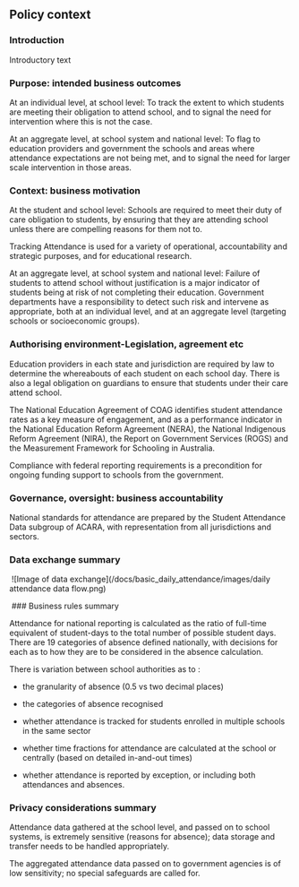 ## Policy context

### Introduction

Introductory text

### Purpose: intended business outcomes

At an individual level, at school level: To track the extent to which
students are meeting their obligation to attend school, and to signal
the need for intervention where this is not the case.

At an aggregate level, at school system and national level: To flag to
education providers and government the schools and areas where
attendance expectations are not being met, and to signal the need for
larger scale intervention in those areas.

### Context: business motivation

At the student and school level: 
Schools are required to meet their duty of care obligation to students,
by ensuring that they are attending school unless there are compelling
reasons for them not to.

Tracking Attendance is used for a variety of operational, accountability
and strategic purposes, and for educational research.

At an aggregate level, at school system and national level: 
Failure of students to attend school without justification is a major
indicator of students being at risk of not completing their education.
Government departments have a responsibility to detect such risk and
intervene as appropriate, both at an individual level, and at an
aggregate level (targeting schools or socioeconomic groups). 

### Authorising environment-Legislation, agreement etc

Education providers in each state and jurisdiction are required by law
to determine the whereabouts of each student on each school day. There
is also a legal obligation on guardians to ensure that students under
their care attend school.

The National Education Agreement of COAG identifies student attendance
rates as a key measure of engagement, and as a performance indicator in
the National Education Reform Agreement (NERA), the National Indigenous
Reform Agreement (NIRA), the Report on Government Services (ROGS) and
the Measurement Framework for Schooling in Australia. 

Compliance with federal reporting requirements is a precondition for
ongoing funding support to schools from the government.

### Governance, oversight: business accountability 

National standards for attendance are prepared by the Student Attendance
Data subgroup of ACARA, with representation from all jurisdictions and
sectors.  

### Data exchange summary

 ![Image of data exchange](/docs/basic_daily_attendance/images/daily attendance data flow.png)

 ### Business rules summary 

Attendance for national reporting is calculated as the ratio of
full-time equivalent of student-days to the total number of possible
student days. There are 19 categories of absence defined nationally,
with decisions for each as to how they are to be considered in the
absence calculation.

There is variation between school authorities as to :

-   the granularity of absence (0.5 vs two decimal places)

-   the categories of absence recognised

-   whether attendance is tracked for students enrolled in multiple
    schools in the same sector

-   whether time fractions for attendance are calculated at the school
    or centrally (based on detailed in-and-out times)

-   whether attendance is reported by exception, or including both
    attendances and absences.

### Privacy considerations summary

Attendance data gathered at the school level, and passed on to school
systems, is extremely sensitive (reasons for absence); data storage and
transfer needs to be handled appropriately.

The aggregated attendance data passed on to government agencies is of
low sensitivity; no special safeguards are called for.
